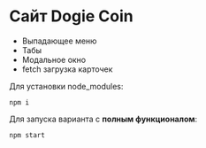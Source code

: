 # Сайт Dogie Coin

* Выпадающее меню
* Табы
* Модальное окно
* fetch загрузка карточек

Для установки node_modules:
```
npm i
```

Для запуска варианта с __полным функционалом__:
```
npm start
```
